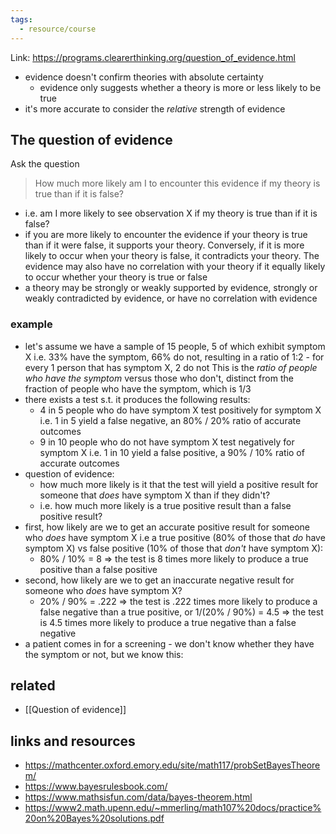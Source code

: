 ```yaml
---
tags:
  - resource/course
---
```


Link: https://programs.clearerthinking.org/question_of_evidence.html

- evidence doesn't confirm theories with absolute certainty
    * evidence only suggests whether a theory is more or less likely to be true
- it's more accurate to consider the _relative_ strength of evidence

## The question of evidence

Ask the question

> How much more likely am I to encounter this evidence if my theory is true
    than if it is false?

- i.e. am I more likely to see observation X if my theory is true than if it is
    false?
- if you are more likely to encounter the evidence if your theory is true than if
    it were false, it supports your theory. Conversely, if it is more likely to
    occur when your theory is false, it contradicts your theory. The evidence
    may also have no correlation with your theory if it equally likely to occur
    whether your theory is true or false
- a theory may be strongly or weakly supported by evidence, strongly or weakly
    contradicted by evidence, or have no correlation with evidence

### example

- let's assume we have a sample of 15 people, 5 of which exhibit symptom X
    i.e. 33% have the symptom, 66% do not, resulting in a ratio of 1:2 - for
    every 1 person that has symptom X, 2 do not
    This is the _ratio of people who have the symptom_ versus those who don't,
    distinct from the fraction of people who have the symptom, which is 1/3
- there exists a test s.t. it produces the following results:
    * 4 in 5 people who do have symptom X test positively for symptom X
        i.e. 1 in 5 yield a false negative, an 80% / 20% ratio of accurate
        outcomes
    * 9 in 10 people who do not have symptom X test negatively for symptom X
        i.e. 1 in 10 yield a false positive, a 90% / 10% ratio of accurate
        outcomes
- question of evidence:
    * how much more likely is it that the test will yield a positive result for
        someone that _does_ have symptom X than if they didn't?
    * i.e. how much more likely is a true positive result than a false positive
        result?
- first, how likely are we to get an accurate positive result for someone who
    _does_ have symptom X
    i.e a true positive (80% of those that _do_ have symptom X) vs
    false positive (10% of those that _don't_ have symptom X):
    * 80% / 10% = 8 => the test is 8 times more likely to produce a true positive
    than a false positive
- second, how likely are we to get an inaccurate negative result for someone
    who _does_ have symptom X?
    * 20% / 90% = .222 => the test is .222 times more likely to produce a false
    negative than a true positive, or
    1/(20% / 90%) = 4.5 => the test is 4.5 times more likely to produce a true
    negative than a false negative
- a patient comes in for a screening - we don't know whether they have the symptom
    or not, but we know this:

## related

- [[Question of evidence]]


## links and resources

- https://mathcenter.oxford.emory.edu/site/math117/probSetBayesTheorem/
- https://www.bayesrulesbook.com/
- https://www.mathsisfun.com/data/bayes-theorem.html
- https://www2.math.upenn.edu/~mmerling/math107%20docs/practice%20on%20Bayes%20solutions.pdf


